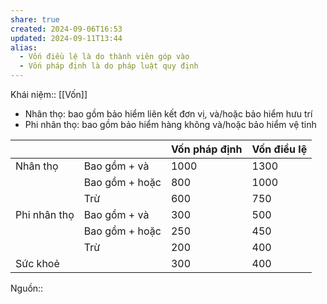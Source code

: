 ```yaml
---
share: true
created: 2024-09-06T16:53
updated: 2024-09-11T13:44
alias:
  - Vốn điều lệ là do thành viên góp vào
  - Vốn pháp định là do pháp luật quy định
---
```

Khái niệm:: [[Vốn]]
- Nhân thọ: bao gồm bảo hiểm liên kết đơn vị, và/hoặc bảo hiểm hưu trí
- Phi nhân thọ: bao gồm bảo hiểm hàng không và/hoặc bảo hiểm vệ tinh

|              |                | Vốn pháp định | Vốn điều lệ |
| ------------ | -------------- | ------------- | ----------- |
| Nhân thọ     | Bao gồm + và   | 1000          | 1300        |
|              | Bao gồm + hoặc | 800           | 1000        |
|              | Trừ            | 600           | 750         |
| Phi nhân thọ | Bao gồm + và   | 300           | 500         |
|              | Bao gồm + hoặc | 250           | 450         |
|              | Trừ            | 200           | 400         |
| Sức khoẻ     |                | 300           | 400         |
Nguồn:: 
